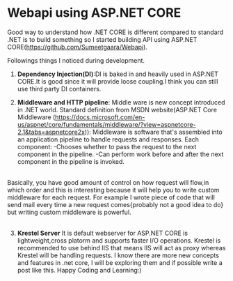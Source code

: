 # Webapi using ASP.NET CORE 

Good way to understand how .NET CORE is different compared to standard .NET is to build something so I started building API using ASP.NET CORE(https://github.com/Sumeetgaara/Webapi).

Followings things I noticed during development.

1. **Dependency Injection(DI)**:DI is baked in and heavily used in ASP.NET CORE.It is good since it will provide loose coupling.I think you can still use third party DI containers.

2. **Middleware and HTTP pipeline**: Middle ware is new concept introduced in .NET world.
Standard definition from MSDN website(ASP.NET Core Middleware (https://docs.microsoft.com/en-us/aspnet/core/fundamentals/middleware/?view=aspnetcore-2.1&tabs=aspnetcore2x)):
Middleware is software that's assembled into an application pipeline to handle requests and responses.
Each component:
-Chooses whether to pass the request to the next component in the pipeline.
-Can perform work before and after the next component in the pipeline is invoked.
<br/>
Basically, you have good amount of control on how request will flow,in which order and this is interesting because it will help you to write custom middleware for each request.
For example I wrote piece of code that will send mail every time a new request comes{probably not a good idea to do} but writing custom middleware is powerful.
<br/>
<br/>

3. **Krestel Server**
It is default webserver for ASP.NET CORE is lightweight,cross platorm and supports faster I/O operations. Krestel is recommended to use behind IIS that means IIS will act as proxy whereas Krestel will be handling requests.
I know there are more new concepts and features in .net core, I will be exploring them and if possible write a post like this.
Happy Coding and Learning:)

